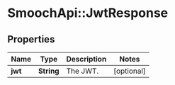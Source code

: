 # SmoochApi::JwtResponse

## Properties
Name | Type | Description | Notes
------------ | ------------- | ------------- | -------------
**jwt** | **String** | The JWT. | [optional] 



